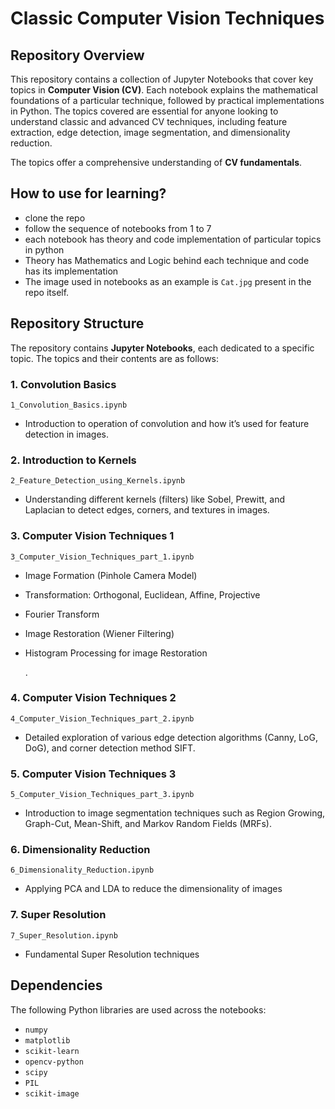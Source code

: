 # **Classic Computer Vision Techniques**

## **Repository Overview**


This repository contains a collection of Jupyter Notebooks that cover key topics in **Computer Vision (CV)**. Each notebook explains the mathematical foundations of a particular technique, followed by practical implementations in Python. The topics covered are essential for anyone looking to understand classic and advanced CV techniques, including feature extraction, edge detection, image segmentation, and dimensionality reduction.

The topics offer a comprehensive understanding of **CV fundamentals**.

## How to use for learning?
* clone the repo
* follow the sequence of notebooks from 1 to 7
* each notebook has theory and code implementation of particular topics in python
* Theory has Mathematics and Logic behind each technique and code has its implementation
* The image used in notebooks as an example is ```Cat.jpg``` present in the repo itself.

## **Repository Structure**

The repository contains **Jupyter Notebooks**, each dedicated to a specific topic. The topics and their contents are as follows:

### 1. **Convolution Basics**
```1_Convolution_Basics.ipynb```

   - Introduction to operation of  convolution and how it’s used for feature detection in images.

### 2. **Introduction to Kernels**
```2_Feature_Detection_using_Kernels.ipynb```
   - Understanding different kernels (filters) like Sobel, Prewitt, and Laplacian to detect edges, corners, and textures in images.
  

### 3. **Computer Vision Techniques 1**
```3_Computer_Vision_Techniques_part_1.ipynb```
* Image Formation (Pinhole Camera Model)
* Transformation: Orthogonal, Euclidean, Affine, Projective
* Fourier Transform
* Image Restoration (Wiener Filtering)
* Histogram Processing for image Restoration
       

   .

### 4. **Computer Vision Techniques 2**
```4_Computer_Vision_Techniques_part_2.ipynb```
*  Detailed exploration of various edge detection algorithms (Canny, LoG, DoG), and corner detection method SIFT.


### 5. **Computer Vision Techniques 3**
```5_Computer_Vision_Techniques_part_3.ipynb```
* Introduction to image segmentation techniques such as Region Growing, Graph-Cut, Mean-Shift, and Markov Random Fields (MRFs).
  

### 6. **Dimensionality Reduction**
```6_Dimensionality_Reduction.ipynb```

* Applying PCA and LDA to reduce the dimensionality of images

### 7. **Super Resolution**
```7_Super_Resolution.ipynb ```
* Fundamental Super Resolution techniques




## **Dependencies**

The following Python libraries are used across the notebooks:

- `numpy`
- `matplotlib`
- `scikit-learn`
- `opencv-python`
- `scipy`
- `PIL`
- `scikit-image`


